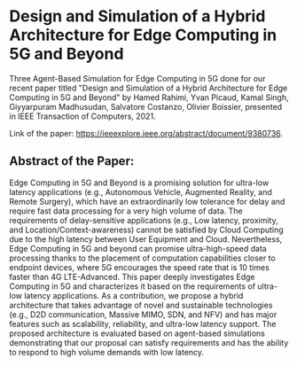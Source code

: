 # Design and Simulation of a Hybrid Architecture for Edge Computing in 5G and Beyond


Three Agent-Based Simulation for Edge Computing in 5G done for our recent paper titled "Design and Simulation of a Hybrid Architecture for Edge Computing in 5G and Beyond" by Hamed Rahimi, Yvan Picaud, Kamal Singh, Giyyarpuram Madhusudan, Salvatore Costanzo, Olivier Boissier, presented in IEEE Transaction of Computers, 2021.

Link of the paper: https://ieeexplore.ieee.org/abstract/document/9380736. 

## Abstract of the Paper:

Edge Computing in 5G and Beyond is a promising solution for ultra-low latency applications (e.g., Autonomous Vehicle, Augmented Reality, and Remote Surgery), which have an extraordinarily low tolerance for delay and require fast data processing for a very high volume of data. The requirements of delay-sensitive applications (e.g., Low latency, proximity, and Location/Context-awareness) cannot be satisfied by Cloud Computing due to the high latency between User Equipment and Cloud. Nevertheless, Edge Computing in 5G and beyond can promise ultra-high-speed data processing thanks to the placement of computation capabilities closer to endpoint devices, where 5G encourages the speed rate that is 10 times faster than 4G LTE-Advanced. This paper deeply investigates Edge Computing in 5G and characterizes it based on the requirements of ultra-low latency applications. As a contribution, we propose a hybrid architecture that takes advantage of novel and sustainable technologies (e.g., D2D communication, Massive MIMO, SDN, and NFV) and has major features such as scalability, reliability, and ultra-low latency support. The proposed architecture is evaluated based on agent-based simulations demonstrating that our proposal can satisfy requirements and has the ability to respond to high volume demands with low latency.
